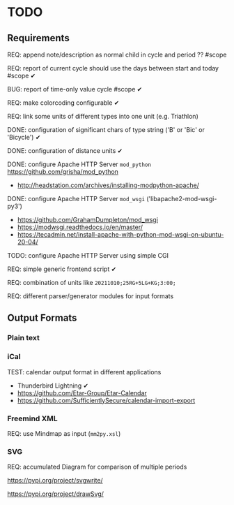 
# TODO

## Requirements

REQ: append note/description as normal child in cycle and period ?? #scope

REQ: report of current cycle should use the days between start and today #scope ✔

BUG: report of time-only value cycle #scope ✔

REQ: make colorcoding configurable ✔

REQ: link some units of different types into one unit (e.g. Triathlon)

DONE: configuration of significant chars of type string ('B' or 'Bic' or 'Bicycle') ✔

DONE: configuration of distance units ✔

DONE: configure Apache HTTP Server `mod_python` https://github.com/grisha/mod_python
- http://headstation.com/archives/installing-modpython-apache/

DONE: configure Apache HTTP Server `mod_wsgi`  ('libapache2-mod-wsgi-py3')
- https://github.com/GrahamDumpleton/mod_wsgi
- https://modwsgi.readthedocs.io/en/master/
- https://tecadmin.net/install-apache-with-python-mod-wsgi-on-ubuntu-20-04/

TODO: configure Apache HTTP Server using simple CGI

REQ: simple generic frontend script ✔

REQ: combination of units like `20211010;25RG+5LG+KG;3:00;`

REQ: different parser/generator modules for input formats

## Output Formats

### Plain text

### iCal

TEST: calendar output format in different applications
+ Thunderbird Lightning ✔
+ https://github.com/Etar-Group/Etar-Calendar
+ https://github.com/SufficientlySecure/calendar-import-export

### Freemind XML

REQ: use Mindmap as input (`mm2py.xsl`)

### SVG

REQ: accumulated Diagram for comparison of multiple periods

<https://pypi.org/project/svgwrite/>

<https://pypi.org/project/drawSvg/>

